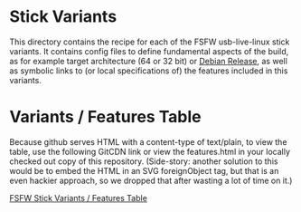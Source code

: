 # Stick Variants
This directory contains the recipe for each of the FSFW usb-live-linux stick variants. It contains config files to define fundamental aspects of the build, as for example target architecture (64 or 32 bit) or [Debian Release](https://wiki.debian.org/DebianReleases), as well as symbolic links to (or local specifications of) the features included in this variants.

# Variants / Features Table
Because github serves HTML with a content-type of text/plain, to view the table, use the following GitCDN link or view the features.html in your locally checked out copy of this repository. (Side-story: another solution to this would be to embed the HTML in an SVG foreignObject tag, but that is an even hackier approach, so we dropped that after wasting a lot of time on it.)

[FSFW Stick Variants / Features Table](https://gitcdn.link/repo/fsfw-dresden/usb-live-linux/master/variants/features.html)
